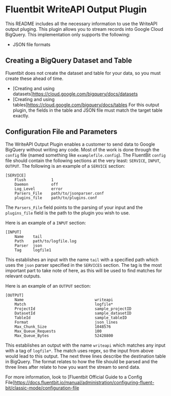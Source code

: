 # Fluentbit WriteAPI Output Plugin

This README includes all the necessary information to use the WriteAPI output pluging. This plugin allows you to stream records into Google Cloud BigQuery. This implementation only supports the following:
- JSON file formats

## Creating a BigQuery Dataset and Table
Fluentbit does not create the dataset and table for your data, so you must create these ahead of time. 
- [Creating and using datasets]https://cloud.google.com/bigquery/docs/datasets
- [Creating and using tables]https://cloud.google.com/bigquery/docs/tables
For this output plugin, the fields in the table and JSON file must match the target table exactly.

## Configuration File and Parameters
The WriteAPI Output Plugin enables a customer to send data to Google BigQuery without writing any code. Most of the work is done through the `config` file (named something like `examplefile.config`). The FluentBit `config` file should contain the following sections at the very least: `SERVICE`, `INPUT`, `OUTPUT`. The following is an example of a `SERVICE` section:
```
[SERVICE]
    Flush           1
    Daemon          off
    Log_Level       error
    Parsers_File    path/to/jsonparser.conf
    plugins_file    path/to/plugins.conf
```
The `Parsers_File` field points to the parsing of your input and the `plugins_file` field is the path to the plugin you wish to use. 

Here is an example of a `INPUT` section:
```
[INPUT]
    Name    tail
    Path    path/to/logfile.log
    Parser  json
    Tag     logfile1
```
This establishes an input with the name `tail` with a specified path which uses the `json` parser specified in the `SERVICES` section. The tag is the most important part to take note of here, as this will be used to find matches for relevant outputs. 

Here is an example of an `OUTPUT` section:
```
[OUTPUT]
    Name                               writeapi
    Match                              logfile*
    ProjectId                          sample_projectID
    DatasetId                          sample_datasetID
    TableId                            sample_tableID
    Format                             json_lines
    Max_Chunk_Size                     1048576
    Max_Queue_Requests                 100
    Max_Queue_Bytes                    52428800
```
This establishes an output with the name `writeapi` which matches any input with a tag of `logfile*`. The match uses regex, so the input from above would lead to this output. The next three lines describe the destination table in BigQuery. The format relates to how the file should be parsed and the three lines after relate to how you want the stream to send data.

For more information, look to [Fluentbit Official Guide to a Config File]https://docs.fluentbit.io/manual/administration/configuring-fluent-bit/classic-mode/configuration-file